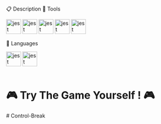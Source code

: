 📋 Description
🔨 Tools
<div align="left">

  <img src="https://bg.wizcase.com/wp-content/uploads/2022/01/en-microsoft-teams-logo.jpg" height="40" alt="jest logo"  />

   <img src="https://images-eds-ssl.xboxlive.com/image?url=4rt9.lXDC4H_93laV1_eHHFT949fUipzkiFOBH3fAiZZUCdYojwUyX2aTonS1aIwMrx6NUIsHfUHSLzjGJFxxsG72wAo9EWJR4yQWyJJaDb6rYcBtJvTvH3UoAS4JFNDaxGhmKNaMwgElLURlRFeVkLCjkfnXmWtINWZIrPGYq0-&format=source" height="40" alt="jest logo"  />

   <img src="https://online.iotap.in/content/images/thumbs/0000694_visual-studio-professional-2022_550.jpeg" height="40" alt="jest logo"  />

 <img src="https://creativecenter.bg/public/uploads//products/361/a28436f6b92cac84fe06ebd91ba7cd3b.jpg" height="40" alt="jest logo"  />

  <img src="https://static-00.iconduck.com/assets.00/youtube-icon-512x511-qrlabbtf.png" height="40" alt="jest logo"  />
 
🚀 Languages
<div align="left">
 <img src="https://cdn.iconscout.com/icon/free/png-256/free-cmake-3629279-3031863.png" height="40" alt="jest logo"  />
  <img src="https://media.licdn.com/dms/image/D4E12AQFZ22tCQSGwDw/article-cover_image-shrink_600_2000/0/1687615910475?e=2147483647&v=beta&t=e0Dz4ia72MRYikHW_0Pc0JoAKJ3sFH3Vd5VO1RyAFPs" height="40" alt="jest logo"  />
</div>
<br>

<h1>🎮 Try The Game Yourself ! 🎮</h1># Control-Break
